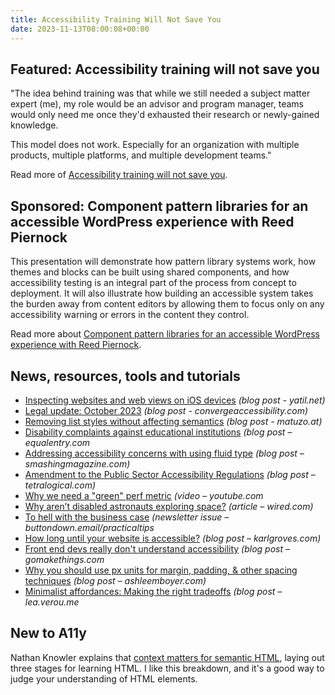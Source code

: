 ```yaml
---
title: Accessibility Training Will Not Save You
date: 2023-11-13T08:00:08+00:00
---
```


## Featured: Accessibility training will not save you

"The idea behind training was that while we still needed a subject matter expert (me), my role would be an advisor and program manager, teams would only need me once they'd exhausted their research or newly-gained knowledge.

This model does not work. Especially for an organization with multiple products, multiple platforms, and multiple development teams."

Read more of [Accessibility training will not save you](https://www.reidmore.online/post/accessibility-training-will-not-save-you).

## Sponsored: Component pattern libraries for an accessible WordPress experience with Reed Piernock

This presentation will demonstrate how pattern library systems work, how themes and blocks can be built using shared components, and how accessibility testing is an integral part of the process from concept to deployment. It will also illustrate how building an accessible system takes the burden away from content editors by allowing them to focus only on any accessibility warning or errors in the content they control.

Read more about [Component pattern libraries for an accessible WordPress experience with Reed Piernock](https://us02web.zoom.us/webinar/register/8316991107272/WN_OCLIAx8iTLSpRR3HIwvV-Q#/registration/?utm_source=a11yweekly&utm_medium=sponsored).

## News, resources, tools and tutorials

- [Inspecting websites and web views on iOS devices](https://yatil.net/blog/inspect-web-ios) *(blog post - yatil.net)*
- [Legal update: October 2023](https://convergeaccessibility.com/2023/11/06/legal-update-october-2023/) *(blog post - convergeaccessibility.com)*
- [Removing list styles without affecting semantics](https://www.matuzo.at/blog/2023/removing-list-styles-without-affecting-semantics) *(blog post - matuzo.at)*
- [Disability complaints against educational institutions](https://equalentry.com/accessibility-ocr-disability-complaints-educational-institutions/) *(blog post – equalentry.com*
- [Addressing accessibility concerns with using fluid type](https://www.smashingmagazine.com/2023/11/addressing-accessibility-concerns-fluid-type/) *(blog post – smashingmagazine.com)*
- [Amendment to the Public Sector Accessibility Regulations](https://tetralogical.com/blog/2023/11/07/amendment-to-public-sector-accessibility-regulations/) *(blog post – tetralogical.com)*
- [Why we need a "green" perf metric](https://www.youtube.com/watch?v=DXX4hkV7XOI) *(video – youtube.com*
- [Why aren’t disabled astronauts exploring space?](https://www.wired.com/story/ashley-shew-disability-space-exploration/) *(article – wired.com)*
- [To hell with the business case](https://buttondown.email/practicaltips/archive/to-hell-with-the-business-case/) *(newsletter issue – buttondown.email/practicaltips*
- [How long until your website is accessible?](https://karlgroves.com/how-long-until-your-website-is-accessible/) *(blog post – karlgroves.com)*
- [Front end devs really don't understand accessibility](https://gomakethings.com/front-end-devs-really-dont-understand-accessibility/) *(blog post – gomakethings.com*
- [Why you should use px units for margin, padding, & other spacing techniques](https://ashleemboyer.com/blog/why-you-should-use-px-units-for-margin-padding-and-other-spacing-techniques) *(blog post – ashleemboyer.com)*
- [Minimalist affordances: Making the right tradeoffs](https://lea.verou.me/blog/2023/minimalist-affordances/) *(blog post – lea.verou.me*

## New to A11y

Nathan Knowler explains that [context matters for semantic HTML](https://knowler.dev/blog/context-matters-for-semantic-html), laying out three stages for learning HTML. I like this breakdown, and it's a good way to judge your understanding of HTML elements.
